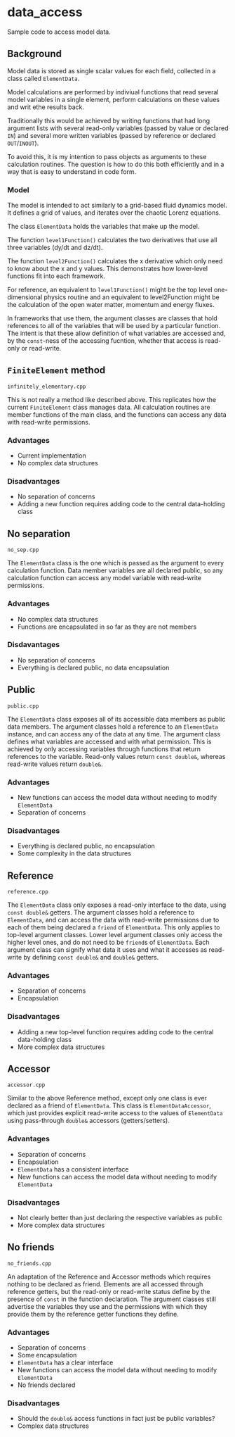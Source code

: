 # data_access
Sample code to access model data.

## Background
Model data is stored as single scalar values for each field, collected in a class called `ElementData`.

Model calculations are performed by indiviual functions that read several model variables in a single element, perform calculations on these values and writ ethe results back.

Traditionally this would be achieved by writing functions that had long argument lists with several read-only variables (passed by value or declared `IN`) and several more written variables (passed by reference or declared `OUT`/`INOUT`).

To avoid this, it is my intention to pass objects as arguments to these calculation routines. The question is how to do this both efficiently and in a way that is easy to understand in code form.

### Model
The model is intended to act similarly to a grid-based fluid dynamics model. It defines a grid of values, and iterates over the chaotic Lorenz equations.

The class `ElementData` holds the variables that make up the model.

The function `level1Function()` calculates the two derivatives that use all three variables (dy/dt and dz/dt).

The function `level2Function()` calculates the x derivative which only need to know about the x and y values. This demonstrates how lower-level functions fit into each framework.

For reference, an equivalent to `level1Function()` might be the top level one-dimensional physics routine and an equivalent to level2Function might be the calculation of the open water matter, momentum and energy fluxes.

In frameworks that use them, the argument classes are classes that hold references to all of the variables that will be used by a particular function. The intent is that these allow definition of what variables are accessed and, by the `const`-ness of the accessing fucntion, whether that access is read-only or read-write.

## `FiniteElement` method
`infinitely_elementary.cpp`

This is not really a method like described above. This replicates how the current `FiniteElement` class manages data. All calculation routines are member functions of the main class, and the functions can access any data with read-write permissions.
### Advantages
* Current implementation
* No complex data structures
### Disadvantages
* No separation of concerns
* Adding a new function requires adding code to the central data-holding class

## No separation
`no_sep.cpp`

The `ElementData` class is the one which is passed as the argument to every calculation function. Data member variables are all declared public, so any calculation function can access any model variable with read-write permissions.
### Advantages
* No complex data structures
* Functions are encapsulated in so far as they are not members
### Disdavantages
* No separation of concerns
* Everything is declared public, no data encapsulation

## Public
`public.cpp`

The `ElementData` class exposes all of its accessible data members as public data members. The argument classes hold a reference to an `ElementData` instance, and can access any of the data at any time. The argument class defines what variables are accessed and with what permission. This is achieved by only accessing variables through functions that return references to the variable. Read-only values return `const double&`, whereas read-write values return `double&`.
### Advantages
* New functions can access the model data without needing to modify `ElementData`
* Separation of concerns
### Disadvantages
* Everything is declared public, no encapsulation
* Some complexity in the data structures

## Reference
`reference.cpp`

The `ElementData` class only exposes a read-only interface to the data, using `const double&` getters. The argument classes hold a reference to `ElementData`, and can access the data with read-write permissions due to each of them being declared a `friend` of `ElementData`. This only applies to top-level argument classes. Lower level argument classes only access the higher level ones, and do not need to be `friend`s of `ElementData`. Each argument class can signify what data it uses and what it accesses as read-write by defining `const double&` and `double&` getters.
### Advantages
* Separation of concerns
* Encapsulation
### Disadvantages
* Adding a new top-level function requires adding code to the central data-holding class
* More complex data structures

## Accessor
`accessor.cpp`

Similar to the above Reference method, except only one class is ever declared as a friend of `ElementData`. This class is `ElementDataAccessor`, which just provides explicit read-write access to the values of `ElementData` using pass-through `double&` accessors (getters/setters).
### Advantages
* Separation of concerns
* Encapsulation
* `ElementData` has a consistent interface
* New functions can access the model data without needing to modify `ElementData`
### Disadvantages
* Not clearly better than just declaring the respective variables as public
* More complex data structures

## No friends
`no_friends.cpp`

An adaptation of the Reference and Accessor methods which requires nothing to be declared as friend. Elements are all accessed through reference getters, but the read-only or read-write status define by the presence of `const` in the function declaration. The argument classes still advertise the variables they use and the permissions with which they provide them by the reference getter functions they define.
### Advantages
* Separation of concerns
* Some encapsulation
* `ElementData` has a clear interface
* New functions can access the model data without needing to modify `ElementData`
* No friends declared
### Disadvantages
* Should the `double&` access functions in fact just be public variables?
* Complex data structures
